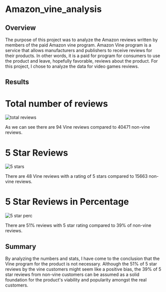 # Amazon_vine_analysis
## Overview
The purpose of this project was to analyze the Amazon reviews written by members of the paid Amazon vine program. Amazon Vine program is a service that allows manufacturers and publishers to receive reviews for their products. In other words, it is a paid for program for consumers to use the product and leave, hopefully favorable, reviews about the product. For this project, I chose to analyze the data for video games reviews.

## Results
# Total number of reviews
![total reviews](https://user-images.githubusercontent.com/100887673/175833467-61dcb7d4-7872-40f6-959a-7ab5f4e84b51.png)

As we can see there are 94 Vine reviews compared to 40471 non-vine reviews.

# 5 Star Reviews
![5 stars](https://user-images.githubusercontent.com/100887673/175833572-e03c575f-5389-4acd-bd25-d912312894fd.png)

There are 48 Vine reviews with a rating of 5 stars compared to 15663 non-vine reviews.

# 5 Star Reviews in Percentage
![5 star perc](https://user-images.githubusercontent.com/100887673/175833607-bd6c5ce2-a893-416b-a377-69e69d8836b9.png)

There are 51% reviews with 5 star rating compared to 39% of non-vine reviews.

## Summary
By analyzing the numbers and stats, I have come to the conclusion that the Vine program for the product is not necessary. Although the 51% of 5 star reviews by the vine customers might seem like a positive bias, the 39% of 5 star reviews from non-vine customers can be assumed as a solid foundation for the product's viability and popularity amongst the real customers.
